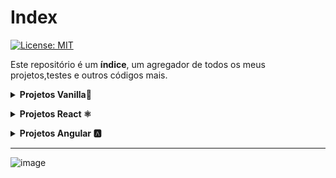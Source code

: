# Index

[![License: MIT](https://img.shields.io/badge/License-MIT-yellow.svg)](https://opensource.org/licenses/MIT)

Este repositório é um **índice**, um agregador de todos os meus projetos,testes e outros códigos mais.

**<details><summary>Projetos Vanilla🍦</summary>**
  
- [**Product Landing Page, FreeCodeCamp**](https://github.com/dev-araujo/FreeCodeCamp/tree/main/Responsive-Web-Design/product-landing-page)
- [**Technical Documentation Page, FreeCodeCamp**](https://github.com/dev-araujo/FreeCodeCamp/tree/main/Responsive-Web-Design/technical-documentation-page)
- [**Portfólio**](https://github.com/dev-araujo/projetos/tree/main/Vanilla/portfolio/vanilla)
- [**Survey Form FreeCodeCamp**](https://github.com/dev-araujo/FreeCodeCamp/tree/main/Responsive-Web-Design/survey-form)
- [**Tribute Page - Hermann Hesse, FreeCodeCamp**](https://github.com/dev-araujo/FreeCodeCamp/tree/main/Responsive-Web-Design/tribute-page)
- [**Personal Portfolio Webpage - FreeCodeCamp**](https://github.com/dev-araujo/FreeCodeCamp/tree/main/Responsive-Web-Design/personal-portfolio-webpage)

</details>

**<details><summary>Projetos React ⚛️</summary>**

- [**Random Quotes Machine, FreeCodeCamp**](https://github.com/dev-araujo/FreeCodeCamp/tree/main/Frontend-Development-Libraries/random-quote-machine)
- [**Landing page Restaurant**](https://github.com/dev-araujo/projetos/tree/main/React/restaurant)
- [**Pokedex com RxJS**](https://github.com/dev-araujo/projetos/tree/main/React/pokedex-react--rxjs)
- [**Chuck jokes app**](https://github.com/dev-araujo/projetos/tree/main/React/chuck-jokes)
- [**Astromach app**](https://github.com/dev-araujo/projetos/tree/main/React/astromach)
- [**Ws-work--CRUD**](https://github.com/dev-araujo/desafios/tree/main/React/ws-work)
- [**Brlogic--Podcast**](https://github.com/dev-araujo/desafios/tree/main/React/brlogic)

</details>

**<details><summary>Projetos Angular 🅰️ </summary>**

- [**Pokedex**](https://github.com/dev-araujo/projetos/tree/main/Angular/pokedex-angular)
- [**Rh Software--Tarot**](https://github.com/dev-araujo/tarot)

</details>

  ---

![image](https://i.pinimg.com/originals/ad/ed/1a/aded1af65adc72f0dfeb9d6d84d2fb01.gif)
